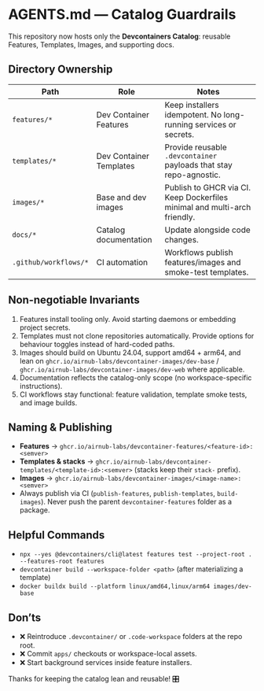 # AGENTS.md — Catalog Guardrails

This repository now hosts only the **Devcontainers Catalog**: reusable Features, Templates, Images, and supporting docs.

## Directory Ownership

| Path | Role | Notes |
| --- | --- | --- |
| `features/*` | Dev Container Features | Keep installers idempotent. No long-running services or secrets. |
| `templates/*` | Dev Container Templates | Provide reusable `.devcontainer` payloads that stay repo-agnostic. |
| `images/*` | Base and dev images | Publish to GHCR via CI. Keep Dockerfiles minimal and multi-arch friendly. |
| `docs/*` | Catalog documentation | Update alongside code changes. |
| `.github/workflows/*` | CI automation | Workflows publish features/images and smoke-test templates. |

## Non-negotiable Invariants

1. Features install tooling only. Avoid starting daemons or embedding project secrets.
2. Templates must not clone repositories automatically. Provide options for behaviour toggles instead of hard-coded paths.
3. Images should build on Ubuntu 24.04, support amd64 + arm64, and lean on `ghcr.io/airnub-labs/devcontainer-images/dev-base` / `ghcr.io/airnub-labs/devcontainer-images/dev-web` where applicable.
4. Documentation reflects the catalog-only scope (no workspace-specific instructions).
5. CI workflows stay functional: feature validation, template smoke tests, and image builds.

## Naming & Publishing

- **Features** → `ghcr.io/airnub-labs/devcontainer-features/<feature-id>:<semver>`
- **Templates & stacks** → `ghcr.io/airnub-labs/devcontainer-templates/<template-id>:<semver>` (stacks keep their `stack-` prefix).
- **Images** → `ghcr.io/airnub-labs/devcontainer-images/<image-name>:<semver>`
- Always publish via CI (`publish-features`, `publish-templates`, `build-images`). Never push the parent `devcontainer-features` folder as a package.

## Helpful Commands

- `npx --yes @devcontainers/cli@latest features test --project-root . --features-root features`
- `devcontainer build --workspace-folder <path>` (after materializing a template)
- `docker buildx build --platform linux/amd64,linux/arm64 images/dev-base`

## Don’ts

- ❌ Reintroduce `.devcontainer/` or `.code-workspace` folders at the repo root.
- ❌ Commit `apps/` checkouts or workspace-local assets.
- ❌ Start background services inside feature installers.

Thanks for keeping the catalog lean and reusable! 🎛️
